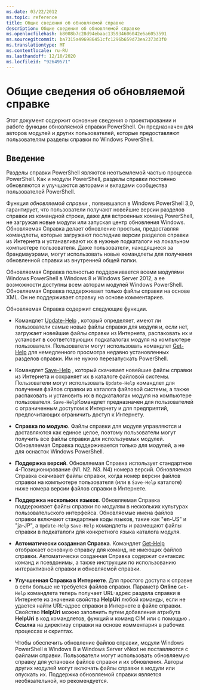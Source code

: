 ```yaml
---
ms.date: 03/22/2012
ms.topic: reference
title: Общие сведения об обновляемой справке
description: Общие сведения об обновляемой справке
ms.openlocfilehash: b8008b7c28d94ebaac135934606042e6a6053591
ms.sourcegitcommit: ba7315a496986451cfc1296b659d73ea2373d3f0
ms.translationtype: MT
ms.contentlocale: ru-RU
ms.lasthandoff: 12/10/2020
ms.locfileid: "92649571"
---
```

# <a name="updatable-help-overview"></a>Общие сведения об обновляемой справке

Этот документ содержит основные сведения о проектировании и работе функции обновляемой справки PowerShell. Он предназначен для авторов модулей и других пользователей, которые предоставляют пользователям разделы справки по Windows PowerShell.

## <a name="introduction"></a>Введение

Разделы справки PowerShell являются неотъемлемой частью процесса PowerShell. Как и модули PowerShell, разделы справки постоянно обновляются и улучшаются авторами и вкладами сообщества пользователей PowerShell.

Функция *обновляемой справки* , появившаяся в Windows PowerShell 3,0, гарантирует, что пользователи получают новейшие версии разделов справки из командной строки, даже для встроенных команд PowerShell, не загружая новые модули или запуская центр обновления Windows. Обновляемая Справка делает обновление простым, предоставляя командлеты, которые загружают последние версии разделов справки из Интернета и устанавливают их в нужные подкаталоги на локальном компьютере пользователя. Даже пользователи, находящиеся за брандмауэрами, могут использовать новые командлеты для получения обновленной справки из внутренней общей папки.

Обновляемая Справка полностью поддерживается всеми модулями Windows PowerShell в Windows 8 и Windows Server 2012, а ее возможности доступны всем авторам модулей Windows PowerShell. Обновляемая Справка поддерживает только файлы справки на основе XML. Он не поддерживает справку на основе комментариев.

Обновляемая Справка содержит следующие функции.

- Командлет [Update-Help](/powershell/module/Microsoft.PowerShell.Core/Update-Help) , который определяет, имеют ли пользователи самые новые файлы справки для модуля и, если нет, загружает новейшие файлы справки из Интернета, распаковать их и установит в соответствующих подкаталогах модуля на компьютере пользователя. Пользователи могут использовать командлет [Get-Help](/powershell/module/Microsoft.PowerShell.Core/Get-Help) для немедленного просмотра недавно установленных разделов справки. Им не нужно перезапускать PowerShell.

- Командлет [Save-Help](/powershell/module/Microsoft.PowerShell.Core/Save-Help) , который скачивает новейшие файлы справки из Интернета и сохраняет их в каталоге файловой системы. Пользователи могут использовать `Update-Help` командлет для получения файлов справки из каталога файловой системы, а также распаковать и установить их в подкаталогах модуля на компьютере пользователя. `Save-Help`Командлет предназначен для пользователей с ограниченным доступом к Интернету и для предприятий, предпочитающих ограничить доступ к Интернету.

- **Справка по модулю**. Файлы справки для модуля управляются и доставляются как единое целое, поэтому пользователи могут получить все файлы справки для используемых модулей. Обновляемая Справка поддерживается только для модулей, а не для оснасток Windows PowerShell.

- **Поддержка версий**. Обновляемая Справка использует стандартное 4-Позиционирование (N1. N2. N3. N4) номера версий.
  Обновляемая Справка скачивает файлы справки, когда номер версии файлов справки на компьютере пользователя (или в `Save-Help` каталоге) ниже номера версии файлов справки в Интернете.

- **Поддержка нескольких языков**. Обновляемая Справка поддерживает файлы справки по модулям в нескольких культурах пользовательского интерфейса.
  Обновляемые имена файлов справки включают стандартные коды языков, такие как "en-US" и "ja-JP", а `Update-Help` `Save-Help` командлеты и размещают файлы справки в подкаталоги для конкретного языка каталога модуля.

- **Автоматически созданная Справка**. Командлет [Get-Help](/powershell/module/Microsoft.PowerShell.Core/Get-Help) отображает основную справку для команд, не имеющих файлов справки. Автоматически созданная Справка содержит синтаксис команд и псевдонимы, а также инструкции по использованию интерактивной справки и обновляемой справки.

- **Улучшенная Справка в Интернете**. Для простого доступа к справке в сети больше не требуется файлов справки. Параметр **Online** `Get-Help` командлета теперь получает URL-адрес раздела справки в Интернете из значения свойства **HelpUri** любой команды, если не удается найти URL-адрес справки в Интернете в файле справки. Свойство **HelpUri** можно заполнить путем добавления атрибута **HelpUri** в код командлетов, функций и команд CIM или с помощью **. Ссылка** на директиву справки на основе комментария в рабочих процессах и скриптах.

  Чтобы обеспечить обновление файлов справки, модули Windows PowerShell в Windows 8 и Windows Server vNext не поставляются с файлами справки. Пользователи могут использовать обновляемую справку для установки файлов справки и их обновления. Авторы других модулей могут включать файлы справки в модули или опускать их. Поддержка обновляемой справки является необязательной, но рекомендуется.
